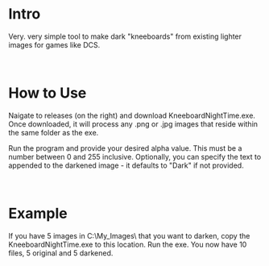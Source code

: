# Intro
Very. very simple tool to make dark "kneeboards" from existing lighter images for games like DCS.

<br />

# How to Use
Naigate to releases (on the right) and download KneeboardNightTime.exe.  Once downloaded, it will process any .png or .jpg images that reside within the same folder as the exe.

Run the program and provide your desired alpha value.  This must be a number between 0 and 255 inclusive.  Optionally, you can specify the text to appended to the darkened image - it defaults to "Dark" if not provided.

<br />

# Example
If you have 5 images in C:\My_Images\ that you want to darken, copy the KneeboardNightTime.exe to this location.  Run the exe.  You now have 10 files, 5 original and 5 darkened.
